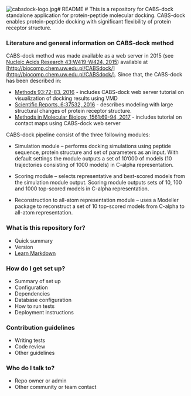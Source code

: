 ![cabsdock-logo.jpg](https://bitbucket.org/repo/Bgk4jed/images/935565730-cabsdock-logo.jpg)# README #
This is a repository for CABS-dock standalone application for protein-peptide molecular docking. CABS-dock enables protein-peptide docking with significant flexibility of protein receptor structure.


### Literature and general information on CABS-dock method ###

CABS-dock method was made available as a web server in 2015 (see [Nucleic Acids Research 43:W419-W424, 2015](https://academic.oup.com/nar/article-lookup/doi/10.1093/nar/gkv456)) available at [http://biocomp.chem.uw.edu.pl/CABSdock/](http://biocomp.chem.uw.edu.pl/CABSdock/). Since that, the CABS-dock has been described in: 

* [Methods 93:72-83, 2016](http://www.sciencedirect.com/science/article/pii/S1046202315300207) - includes CABS-dock web server tutorial on visualization of docking results using VMD
* [Scientific Reports, 6:37532, 2016](https://www.nature.com/articles/srep37532) - describes modeling with large structural changes of protein receptor structure.
* [Methods in Molecular Biology, 1561:69-94, 2017](https://link.springer.com/protocol/10.1007%2F978-1-4939-6798-8_6) - includes tutorial on contact maps using CABS-dock web server

CABS-dock pipeline consist of the three following modules:

* Simulation module – performs docking simulations using peptide sequence, protein structure and set of parameters as an input. With default settings the module outputs a set of 10’000 of models (10 trajectories consisting of 1000 models) in C-alpha representation.

* Scoring module – selects representative and best-scored models from the simulation module output. Scoring module outputs sets of 10, 100 and 1000 top-scored models in C-alpha representation.

* Reconstruction to all-atom representation module – uses a Modeller package to reconstruct a set of 10 top-scored models from C-alpha to all-atom representation.

### What is this repository for? ###

* Quick summary
* Version
* [Learn Markdown](https://bitbucket.org/tutorials/markdowndemo)

### How do I get set up? ###

* Summary of set up
* Configuration
* Dependencies
* Database configuration
* How to run tests
* Deployment instructions

### Contribution guidelines ###

* Writing tests
* Code review
* Other guidelines

### Who do I talk to? ###

* Repo owner or admin
* Other community or team contact